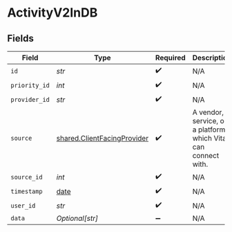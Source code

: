 # ActivityV2InDB


## Fields

| Field                                                                      | Type                                                                       | Required                                                                   | Description                                                                | Example                                                                    |
| -------------------------------------------------------------------------- | -------------------------------------------------------------------------- | -------------------------------------------------------------------------- | -------------------------------------------------------------------------- | -------------------------------------------------------------------------- |
| `id`                                                                       | *str*                                                                      | :heavy_check_mark:                                                         | N/A                                                                        |                                                                            |
| `priority_id`                                                              | *int*                                                                      | :heavy_check_mark:                                                         | N/A                                                                        |                                                                            |
| `provider_id`                                                              | *str*                                                                      | :heavy_check_mark:                                                         | N/A                                                                        |                                                                            |
| `source`                                                                   | [shared.ClientFacingProvider](../../models/shared/clientfacingprovider.md) | :heavy_check_mark:                                                         | A vendor, a service, or a platform which Vital can connect with.           | {<br/>"name": "Oura",<br/>"slug": "oura",<br/>"logo": "https://logo_url.com"<br/>} |
| `source_id`                                                                | *int*                                                                      | :heavy_check_mark:                                                         | N/A                                                                        |                                                                            |
| `timestamp`                                                                | [date](https://docs.python.org/3/library/datetime.html#date-objects)       | :heavy_check_mark:                                                         | N/A                                                                        |                                                                            |
| `user_id`                                                                  | *str*                                                                      | :heavy_check_mark:                                                         | N/A                                                                        |                                                                            |
| `data`                                                                     | *Optional[str]*                                                            | :heavy_minus_sign:                                                         | N/A                                                                        |                                                                            |
